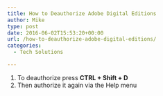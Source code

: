 ```yaml
---
title: How to Deauthorize Adobe Digital Editions
author: Mike
type: post
date: 2016-06-02T15:53:20+00:00
url: /how-to-deauthorize-adobe-digital-editions/
categories:
  - Tech Solutions

---
```

  1. To deauthorize press **CTRL + Shift + D**
  2. Then authorize it again via the Help menu